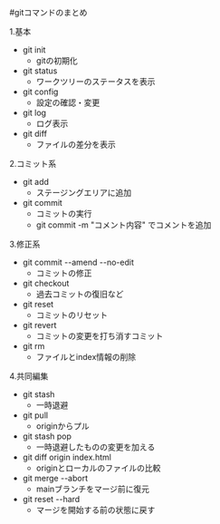 #gitコマンドのまとめ

1.基本
- git init
    - gitの初期化
- git status
    - ワークツリーのステータスを表示
- git config
    - 設定の確認・変更
- git log
    - ログ表示
- git diff
    - ファイルの差分を表示

2.コミット系
- git add
    - ステージングエリアに追加
- git commit
    - コミットの実行
    - git commit -m "コメント内容" でコメントを追加

3.修正系
- git commit --amend --no-edit
    - コミットの修正
- git checkout
    - 過去コミットの復旧など
- git reset
    - コミットのリセット
- git revert
    - コミットの変更を打ち消すコミット
- git rm
    - ファイルとindex情報の削除

4.共同編集
- git stash
    - 一時退避
- git pull
    - originからプル
- git stash pop
    - 一時退避したものの変更を加える
- git diff origin index.html
    - originとローカルのファイルの比較
- git merge --abort
    - mainブランチをマージ前に復元
- git reset --hard
    - マージを開始する前の状態に戻す